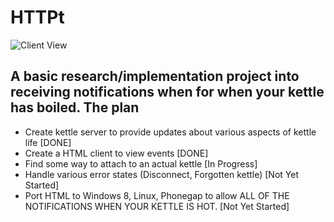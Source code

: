 HTTPt
=====
![Client View](http://i.imgur.com/POJrlK4.png?1)

A basic research/implementation project into receiving notifications when for when your kettle has boiled.
The plan
-----------
 - Create kettle server to provide updates about various aspects of kettle life [DONE]
 - Create a HTML client to view events [DONE] 
 - Find some way to attach to an actual kettle [In Progress]
 - Handle various error states (Disconnect, Forgotten kettle) [Not Yet Started]
 - Port HTML to Windows 8, Linux, Phonegap to allow ALL OF THE NOTIFICATIONS WHEN YOUR KETTLE IS HOT.  [Not Yet Started]
 
